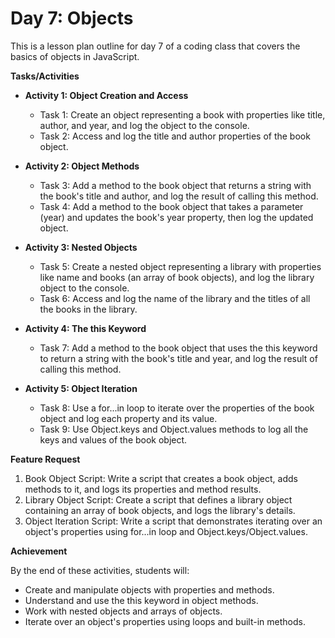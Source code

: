 # Day 7: Objects

This is a lesson plan outline for day 7 of a coding class that covers the basics of objects in JavaScript.

**Tasks/Activities**

- **Activity 1: Object Creation and Access**

  - Task 1: Create an object representing a book with properties like title, author, and year, and log the object to the console.
  - Task 2: Access and log the title and author properties of the book object.

- **Activity 2: Object Methods**

  - Task 3: Add a method to the book object that returns a string with the book's title and author, and log the result of calling this method.
  - Task 4: Add a method to the book object that takes a parameter (year) and updates the book's year property, then log the updated object.

- **Activity 3: Nested Objects**

  - Task 5: Create a nested object representing a library with properties like name and books (an array of book objects), and log the library object to the console.
  - Task 6: Access and log the name of the library and the titles of all the books in the library.

- **Activity 4: The this Keyword**

  - Task 7: Add a method to the book object that uses the this keyword to return a string with the book's title and year, and log the result of calling this method.

- **Activity 5: Object Iteration**
  - Task 8: Use a for...in loop to iterate over the properties of the book object and log each property and its value.
  - Task 9: Use Object.keys and Object.values methods to log all the keys and values of the book object.

**Feature Request**

1. Book Object Script: Write a script that creates a book object, adds methods to it, and logs its properties and method results.
2. Library Object Script: Create a script that defines a library object containing an array of book objects, and logs the library's details.
3. Object Iteration Script: Write a script that demonstrates iterating over an object's properties using for...in loop and Object.keys/Object.values.

**Achievement**

By the end of these activities, students will:

- Create and manipulate objects with properties and methods.
- Understand and use the this keyword in object methods.
- Work with nested objects and arrays of objects.
- Iterate over an object's properties using loops and built-in methods.
